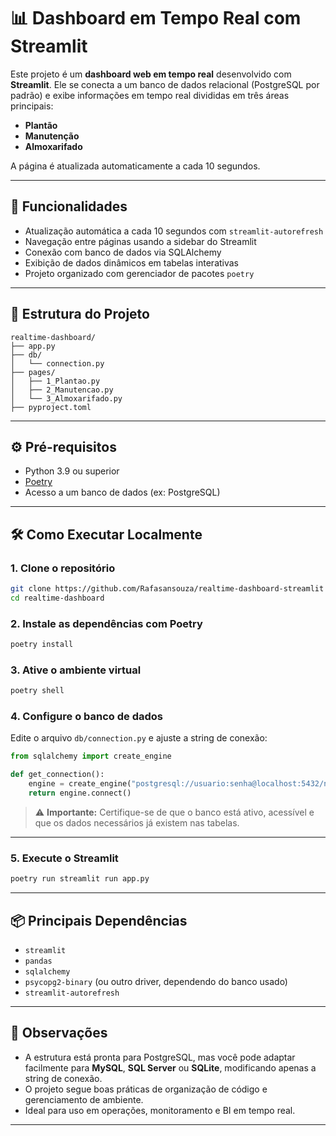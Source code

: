 # 📊 Dashboard em Tempo Real com Streamlit

Este projeto é um **dashboard web em tempo real** desenvolvido com **Streamlit**. Ele se conecta a um banco de dados relacional (PostgreSQL por padrão) e exibe informações em tempo real divididas em três áreas principais:

- **Plantão**
- **Manutenção**
- **Almoxarifado**

A página é atualizada automaticamente a cada 10 segundos.

---

## 🚀 Funcionalidades

- Atualização automática a cada 10 segundos com `streamlit-autorefresh`
- Navegação entre páginas usando a sidebar do Streamlit
- Conexão com banco de dados via SQLAlchemy
- Exibição de dados dinâmicos em tabelas interativas
- Projeto organizado com gerenciador de pacotes `poetry`

---

## 🧱 Estrutura do Projeto

```
realtime-dashboard/
├── app.py
├── db/
│   └── connection.py
├── pages/
│   ├── 1_Plantao.py
│   ├── 2_Manutencao.py
│   └── 3_Almoxarifado.py
├── pyproject.toml
```

---

## ⚙️ Pré-requisitos

- Python 3.9 ou superior
- [Poetry](https://python-poetry.org/docs/#installation)
- Acesso a um banco de dados (ex: PostgreSQL)

---

## 🛠️ Como Executar Localmente

### 1. Clone o repositório

```bash
git clone https://github.com/Rafasansouza/realtime-dashboard-streamlit
cd realtime-dashboard
```

### 2. Instale as dependências com Poetry

```bash
poetry install
```

### 3. Ative o ambiente virtual

```bash
poetry shell
```

### 4. Configure o banco de dados

Edite o arquivo `db/connection.py` e ajuste a string de conexão:

```python
from sqlalchemy import create_engine

def get_connection():
    engine = create_engine("postgresql://usuario:senha@localhost:5432/nomedobanco")
    return engine.connect()
```

> ⚠️ **Importante:** Certifique-se de que o banco está ativo, acessível e que os dados necessários já existem nas tabelas.

---

### 5. Execute o Streamlit

```bash
poetry run streamlit run app.py
```

---

## 📦 Principais Dependências

- `streamlit`
- `pandas`
- `sqlalchemy`
- `psycopg2-binary` (ou outro driver, dependendo do banco usado)
- `streamlit-autorefresh`

---

## 📌 Observações

- A estrutura está pronta para PostgreSQL, mas você pode adaptar facilmente para **MySQL**, **SQL Server** ou **SQLite**, modificando apenas a string de conexão.
- O projeto segue boas práticas de organização de código e gerenciamento de ambiente.
- Ideal para uso em operações, monitoramento e BI em tempo real.

---
